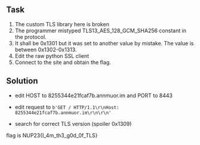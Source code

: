 ## Task

1. The custom TLS library here is broken
2. The programmer mistyped TLS13_AES_128_GCM_SHA256 constant in the protocol.
3. It shall be 0x1301 but it was set to another value by mistake. The value is between 0x1302-0x1313.
4. Edit the raw python SSL client
5. Connect to the site and obtain the flag.

## Solution

* edit HOST to 8255344e21fcaf7b.annmuor.im and PORT to 8443

* edit request to ```b'GET / HTTP/1.1\r\nHost: 8255344e21fcaf7b.annmuor.im\r\n\r\n'```

* search for correct TLS version (spoiler 0x1309)

flag is NUP23{I_4m_th3_g0d_0f_TLS}